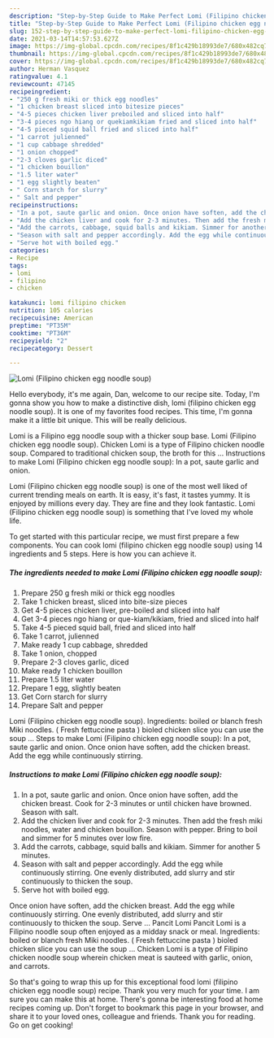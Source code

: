 ```yaml
---
description: "Step-by-Step Guide to Make Perfect Lomi (Filipino chicken egg noodle soup)"
title: "Step-by-Step Guide to Make Perfect Lomi (Filipino chicken egg noodle soup)"
slug: 152-step-by-step-guide-to-make-perfect-lomi-filipino-chicken-egg-noodle-soup
date: 2021-03-14T14:57:53.627Z
image: https://img-global.cpcdn.com/recipes/8f1c429b18993de7/680x482cq70/lomi-filipino-chicken-egg-noodle-soup-recipe-main-photo.jpg
thumbnail: https://img-global.cpcdn.com/recipes/8f1c429b18993de7/680x482cq70/lomi-filipino-chicken-egg-noodle-soup-recipe-main-photo.jpg
cover: https://img-global.cpcdn.com/recipes/8f1c429b18993de7/680x482cq70/lomi-filipino-chicken-egg-noodle-soup-recipe-main-photo.jpg
author: Herman Vasquez
ratingvalue: 4.1
reviewcount: 47145
recipeingredient:
- "250 g fresh miki or thick egg noodles"
- "1 chicken breast sliced into bitesize pieces"
- "4-5 pieces chicken liver preboiled and sliced into half"
- "3-4 pieces ngo hiang or quekiamkikiam fried and sliced into half"
- "4-5 pieced squid ball fried and sliced into half"
- "1 carrot julienned"
- "1 cup cabbage shredded"
- "1 onion chopped"
- "2-3 cloves garlic diced"
- "1 chicken bouillon"
- "1.5 liter water"
- "1 egg slightly beaten"
- " Corn starch for slurry"
- " Salt and pepper"
recipeinstructions:
- "In a pot, saute garlic and onion. Once onion have soften, add the chicken breast. Cook for 2-3 minutes or until chicken have browned. Season with salt."
- "Add the chicken liver and cook for 2-3 minutes. Then add the fresh miki noodles, water and chicken bouillon. Season with pepper. Bring to boil and simmer for 5 minutes over low fire."
- "Add the carrots, cabbage, squid balls and kikiam. Simmer for another 5 minutes."
- "Season with salt and pepper accordingly. Add the egg while continuously stirring. One evenly distributed, add slurry and stir continuously to thicken the soup."
- "Serve hot with boiled egg."
categories:
- Recipe
tags:
- lomi
- filipino
- chicken

katakunci: lomi filipino chicken 
nutrition: 105 calories
recipecuisine: American
preptime: "PT35M"
cooktime: "PT36M"
recipeyield: "2"
recipecategory: Dessert

---
```



![Lomi (Filipino chicken egg noodle soup)](https://img-global.cpcdn.com/recipes/8f1c429b18993de7/680x482cq70/lomi-filipino-chicken-egg-noodle-soup-recipe-main-photo.jpg)

Hello everybody, it's me again, Dan, welcome to our recipe site. Today, I'm gonna show you how to make a distinctive dish, lomi (filipino chicken egg noodle soup). It is one of my favorites food recipes. This time, I'm gonna make it a little bit unique. This will be really delicious.

Lomi is a Filipino egg noodle soup with a thicker soup base. Lomi (Filipino chicken egg noodle soup). Chicken Lomi is a type of Filipino chicken noodle soup. Compared to traditional chicken soup, the broth for this … Instructions to make Lomi (Filipino chicken egg noodle soup): In a pot, saute garlic and onion.

Lomi (Filipino chicken egg noodle soup) is one of the most well liked of current trending meals on earth. It is easy, it's fast, it tastes yummy. It is enjoyed by millions every day. They are fine and they look fantastic. Lomi (Filipino chicken egg noodle soup) is something that I've loved my whole life.


To get started with this particular recipe, we must first prepare a few components. You can cook lomi (filipino chicken egg noodle soup) using 14 ingredients and 5 steps. Here is how you can achieve it.

<!--inarticleads1-->

##### The ingredients needed to make Lomi (Filipino chicken egg noodle soup):

1. Prepare 250 g fresh miki or thick egg noodles
1. Take 1 chicken breast, sliced into bite-size pieces
1. Get 4-5 pieces chicken liver, pre-boiled and sliced into half
1. Get 3-4 pieces ngo hiang or que-kiam/kikiam, fried and sliced into half
1. Take 4-5 pieced squid ball, fried and sliced into half
1. Take 1 carrot, julienned
1. Make ready 1 cup cabbage, shredded
1. Take 1 onion, chopped
1. Prepare 2-3 cloves garlic, diced
1. Make ready 1 chicken bouillon
1. Prepare 1.5 liter water
1. Prepare 1 egg, slightly beaten
1. Get  Corn starch for slurry
1. Prepare  Salt and pepper


Lomi (Filipino chicken egg noodle soup). Ingredients: boiled or blanch fresh Miki noodles. ( Fresh fettuccine pasta ) bioled chicken slice you can use the soup … Steps to make Lomi (Filipino chicken egg noodle soup): In a pot, saute garlic and onion. Once onion have soften, add the chicken breast. Add the egg while continuously stirring. 

<!--inarticleads2-->

##### Instructions to make Lomi (Filipino chicken egg noodle soup):

1. In a pot, saute garlic and onion. Once onion have soften, add the chicken breast. Cook for 2-3 minutes or until chicken have browned. Season with salt.
1. Add the chicken liver and cook for 2-3 minutes. Then add the fresh miki noodles, water and chicken bouillon. Season with pepper. Bring to boil and simmer for 5 minutes over low fire.
1. Add the carrots, cabbage, squid balls and kikiam. Simmer for another 5 minutes.
1. Season with salt and pepper accordingly. Add the egg while continuously stirring. One evenly distributed, add slurry and stir continuously to thicken the soup.
1. Serve hot with boiled egg.


Once onion have soften, add the chicken breast. Add the egg while continuously stirring. One evenly distributed, add slurry and stir continuously to thicken the soup. Serve … Pancit Lomi Pancit Lomi is a Filipino noodle soup often enjoyed as a midday snack or meal. Ingredients: boiled or blanch fresh Miki noodles. ( Fresh fettuccine pasta ) bioled chicken slice you can use the soup … Chicken Lomi is a type of Filipino chicken noodle soup wherein chicken meat is sauteed with garlic, onion, and carrots. 

So that's going to wrap this up for this exceptional food lomi (filipino chicken egg noodle soup) recipe. Thank you very much for your time. I am sure you can make this at home. There's gonna be interesting food at home recipes coming up. Don't forget to bookmark this page in your browser, and share it to your loved ones, colleague and friends. Thank you for reading. Go on get cooking!
